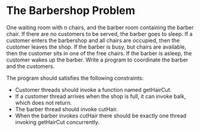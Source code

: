 # The Barbershop Problem

One waiting room with n chairs, and the barber room containing the barber chair. If there are no customers to be served, the barber goes to sleep. If a customer enters the barbershop and all chairs are occupied, then the customer leaves the shop. If the barber is busy, but chairs are available, then the customer sits in one of the free chairs. If the barber is asleep, the customer wakes up the barber. Write a program to coordinate the barber and the customers.

The program should satisfies the following constraints:
* Customer threads should invoke a function named getHairCut.
* If a customer thread arrives when the shop is full, it can invoke balk, which does not return.
* The barber thread should invoke cutHair.
* When the barber invokes cutHair there should be exactly one thread invoking getHairCut concurrently.


[book_semaphores]: greenteapress.com/semaphores/LittleBookOfSemaphores.pdf


